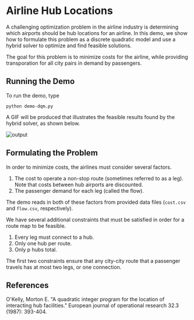 # Airline Hub Locations

A challenging optimization problem in the airline industry is determining which airports should be hub locations for an airline. In this demo, we show how to formulate this problem as a discrete quadratic model and use a hybrid solver to optimize and find feasible solutions.

The goal for this problem is to minimize costs for the airline, while providing transporation for all city pairs in demand by passengers.
 
## Running the Demo

To run the demo, type

`python demo-dqm.py`

A GIF will be produced that illustrates the feasible results found by the hybrid solver, as shown below.

![output](airline-hubs.gif)

## Formulating the Problem

In order to minimize costs, the airlines must consider several factors.

 1. The cost to operate a non-stop route (sometimes referred to as a leg). Note that costs between hub airports are discounted.
 2. The passenger demand for each leg (called the flow).

The demo reads in both of these factors from provided data files (`cost.csv` and `flow.csv`, respectively).

We have several additional constraints that must be satisfied in order for a route map to be feasible.

 1. Every leg must connect to a hub.
 2. Only one hub per route.
 3. Only p hubs total.

The first two constraints ensure that any city-city route that a passenger travels has at most two legs, or one connection.

## References

O'Kelly, Morton E. "A quadratic integer program for the location of interacting hub facilities." European journal of operational research 32.3 (1987): 393-404.
